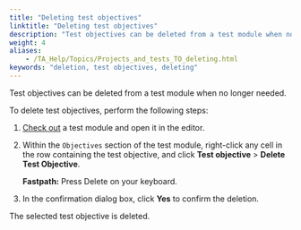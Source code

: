 ```yaml
--- 
title: "Deleting test objectives"
linktitle: "Deleting test objectives"
description: "Test objectives can be deleted from a test module when no longer needed."
weight: 4
aliases: 
    - /TA_Help/Topics/Projects_and_tests_TO_deleting.html
keywords: "deletion, test objectives, deleting"
---
```


Test objectives can be deleted from a test module when no longer needed.

To delete test objectives, perform the following steps:

1.  [Check out](/TA_Help/Topics/Project_items_checkout.html) a test module and open it in the editor.

2.  Within the `Objectives` section of the test module, right-click any cell in the row containing the test objective, and click **Test objective** \> **Delete Test Objective**.

    **Fastpath:** Press Delete on your keyboard.

3.  In the confirmation dialog box, click **Yes** to confirm the deletion.


The selected test objective is deleted.



